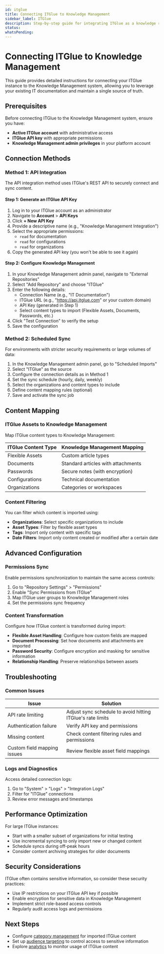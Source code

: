 ```yaml
---
id: itglue
title: Connecting ITGlue to Knowledge Management
sidebar_label: ITGlue
description: Step-by-step guide for integrating ITGlue as a knowledge repository
status: 
whatsPending: 
---
```


# Connecting ITGlue to Knowledge Management

This guide provides detailed instructions for connecting your ITGlue instance to the Knowledge Management system, allowing you to leverage your existing IT documentation and maintain a single source of truth.

## Prerequisites

Before connecting ITGlue to the Knowledge Management system, ensure you have:

- **Active ITGlue account** with administrative access
- **ITGlue API key** with appropriate permissions
- **Knowledge Management admin privileges** in your platform account

## Connection Methods

### Method 1: API Integration

The API integration method uses ITGlue's REST API to securely connect and sync content.

#### Step 1: Generate an ITGlue API Key

1. Log in to your ITGlue account as an administrator
2. Navigate to **Account** > **API Keys**
3. Click **+ New API Key**
4. Provide a descriptive name (e.g., "Knowledge Management Integration")
5. Select the appropriate permissions:
   - `read` for documentation
   - `read` for configurations
   - `read` for organizations
6. Copy the generated API key (you won't be able to see it again)

#### Step 2: Configure Knowledge Management

1. In your Knowledge Management admin panel, navigate to "External Repositories"
2. Select "Add Repository" and choose "ITGlue"
3. Enter the following details:
   - Connection Name (e.g., "IT Documentation")
   - ITGlue URL (e.g., "https://api.itglue.com" or your custom domain)
   - API Key (generated in Step 1)
   - Select content types to import (Flexible Assets, Documents, Passwords, etc.)
4. Click "Test Connection" to verify the setup
5. Save the configuration

### Method 2: Scheduled Sync

For environments with stricter security requirements or large volumes of data:

1. In the Knowledge Management admin panel, go to "Scheduled Imports"
2. Select "ITGlue" as the source
3. Configure the connection details as in Method 1
4. Set the sync schedule (hourly, daily, weekly)
5. Select the organizations and content types to include
6. Define content mapping rules (optional)
7. Save and activate the sync job

## Content Mapping

### ITGlue Assets to Knowledge Management

Map ITGlue content types to Knowledge Management:

| ITGlue Content Type | Knowledge Management Mapping |
|---------------------|------------------------------|
| Flexible Assets | Custom article types |
| Documents | Standard articles with attachments |
| Passwords | Secure notes (with encryption) |
| Configurations | Technical documentation |
| Organizations | Categories or workspaces |

### Content Filtering

You can filter which content is imported using:

- **Organizations**: Select specific organizations to include
- **Asset Types**: Filter by flexible asset types
- **Tags**: Import only content with specific tags
- **Date Filters**: Import only content created or modified after a certain date

## Advanced Configuration

### Permissions Sync

Enable permissions synchronization to maintain the same access controls:

1. Go to "Repository Settings" > "Permissions"
2. Enable "Sync Permissions from ITGlue"
3. Map ITGlue user groups to Knowledge Management roles
4. Set the permissions sync frequency

### Content Transformation

Configure how ITGlue content is transformed during import:

- **Flexible Asset Handling**: Configure how custom fields are mapped
- **Document Processing**: Set how documents and attachments are imported
- **Password Security**: Configure encryption and masking for sensitive information
- **Relationship Handling**: Preserve relationships between assets

## Troubleshooting

### Common Issues

| Issue | Solution |
|-------|----------|
| API rate limiting | Adjust sync schedule to avoid hitting ITGlue's rate limits |
| Authentication failure | Verify API key and permissions |
| Missing content | Check content filtering rules and permissions |
| Custom field mapping issues | Review flexible asset field mappings |

### Logs and Diagnostics

Access detailed connection logs:
1. Go to "System" > "Logs" > "Integration Logs"
2. Filter for "ITGlue" connections
3. Review error messages and timestamps

## Performance Optimization

For large ITGlue instances:

- Start with a smaller subset of organizations for initial testing
- Use incremental syncing to only import new or changed content
- Schedule syncs during off-peak hours
- Consider content archiving strategies for older documents

## Security Considerations

ITGlue often contains sensitive information, so consider these security practices:

- Use IP restrictions on your ITGlue API key if possible
- Enable encryption for sensitive data in Knowledge Management
- Implement strict role-based access controls
- Regularly audit access logs and permissions

## Next Steps

- Configure [category management](/docs/knowledge-management/category-management) for imported ITGlue content
- Set up [audience targeting](/docs/knowledge-management/audience-management) to control access to sensitive information
- Explore [analytics](/docs/knowledge-management/analytics-reporting) to monitor usage of ITGlue content

